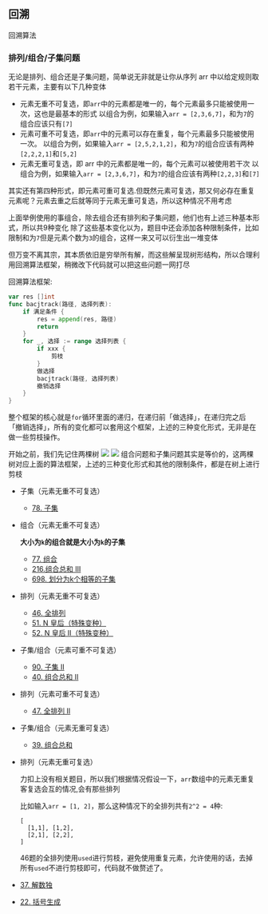 ## 回溯

回溯算法

### 排列/组合/子集问题
无论是排列、组合还是子集问题，简单说无非就是让你从序列 arr 中以给定规则取若干元素，主要有以下几种变体

- 元素无重不可复选，即`arr`中的元素都是唯一的，每个元素最多只能被使用一次，这也是最基本的形式
  以组合为例，如果输入`arr = [2,3,6,7]`，和为`7`的组合应该只有`[7]`
- 元素可重不可复选，即`arr`中的元素可以存在重复，每个元素最多只能被使用一次。
  以组合为例，如果输入`arr = [2,5,2,1,2]`，和为`7`的组合应该有两种`[2,2,2,1]`和`[5,2]`
- 元素无重可复选，即 arr 中的元素都是唯一的，每个元素可以被使用若干次
  以组合为例，如果输入`arr = [2,3,6,7]`，和为`7`的组合应该有两种`[2,2,3]`和`[7]`

其实还有第四种形式，即元素可重可复选.但既然元素可复选，那又何必存在重复元素呢？元素去重之后就等同于元素无重可复选，所以这种情况不用考虑

上面举例使用的事组合，除去组合还有排列和子集问题，他们也有上述三种基本形式，所以共9种变化
除了这些基本变化以为，题目中还会添加各种限制条件，比如限制和为`7`但是元素个数为`3`的组合，这样一来又可以衍生出一堆变体

但万变不离其宗，其本质依旧是穷举所有解，而这些解呈现树形结构，所以合理利用回溯算法框架，稍微改下代码就可以把这些问题一网打尽

回溯算法框架:
```go
var res []int
func bacjtrack(路径, 选择列表):
    if 满足条件 {
        res = append(res, 路径)
        return
    }
    for _, 选择 := range 选择列表 {
        if xxx {
            剪枝			
        }
        做选择
        bacjtrack(路径, 选择列表)
        撤销选择	
    }
}
```
整个框架的核心就是`for`循环里面的递归，在递归前「做选择」，在递归完之后「撤销选择」，所有的变化都可以套用这个框架，上述的三种变化形式，无非是在做一些剪枝操作。

开始之前，我们先记住两棵树
![](https://labuladong.github.io/algo/images/%e6%8e%92%e5%88%97%e7%bb%84%e5%90%88/1.jpeg)
![](https://labuladong.github.io/algo/images/%e6%8e%92%e5%88%97%e7%bb%84%e5%90%88/2.jpeg)
组合问题和子集问题其实是等价的，这两棵树对应上面的算法框架，上述的三种变化形式和其他的限制条件，都是在树上进行剪枝

- 子集（元素无重不可复选）
  - [78. 子集](https://github.com/gooohlan/leetcode/blob/main/Backtrack/78.go)
- 组合（元素无重不可复选）

  **大小为`k`的组合就是大小为`k`的子集**
  - [77. 组合](https://github.com/gooohlan/leetcode/blob/main/Backtrack/77.go)
  - [216.组合总和 III](https://github.com/gooohlan/leetcode/blob/main/Backtrack/216.go)
  - [698. 划分为k个相等的子集](https://github.com/gooohlan/leetcode/blob/main/Backtrack/698.go)
- 排列（元素无重不可复选）
  - [46. 全排列](https://github.com/gooohlan/leetcode/blob/main/Backtrack/46.go)
  - [51. N 皇后（特殊变种）](https://github.com/gooohlan/leetcode/blob/main/Backtrack/51.go)
  - [52. N 皇后 II（特殊变种）](https://github.com/gooohlan/leetcode/blob/main/Backtrack/52.go)
- 子集/组合（元素可重不可复选）
  - [90. 子集 II](https://github.com/gooohlan/leetcode/blob/main/Backtrack/90.go)
  - [40. 组合总和 II](https://github.com/gooohlan/leetcode/blob/main/Backtrack/40.go)
- 排列（元素可重不可复选）
  - [47. 全排列 II](https://github.com/gooohlan/leetcode/blob/main/Backtrack/47.go)
- 子集/组合（元素无重可复选）
  - [39. 组合总和](https://github.com/gooohlan/leetcode/blob/main/Backtrack/39.go)
- 排列（元素无重可复选）

  力扣上没有相关题目，所以我们根据情况假设一下，`arr`数组中的元素无重复客复选会互的情况,会有那些排列

  比如输入`arr = [1, 2]`，那么这种情况下的全排列共有`2^2 = 4`种:
  ```
  [
    [1,1], [1,2],
    [2,1], [2,2],
  ]
  ```
  46题的全排列使用`used`进行剪枝，避免使用重复元素，允许使用的话，去掉所有`used`不进行剪枝即可，代码就不做赘述了。

- [37. 解数独](https://github.com/gooohlan/leetcode/blob/main/Backtrack/37.go)
- [22. 括号生成](https://github.com/gooohlan/leetcode/blob/main/Backtrack/22.go)